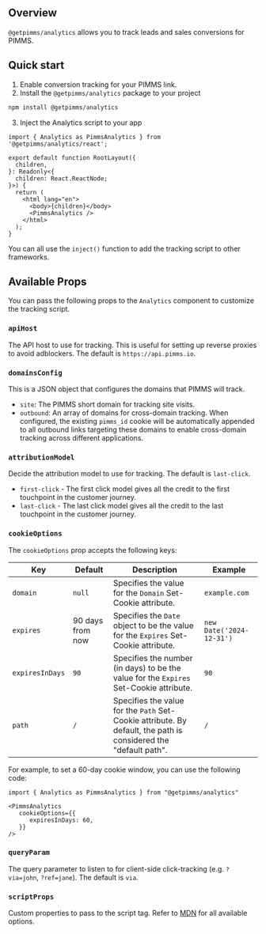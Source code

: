 ## Overview

`@getpimms/analytics` allows you to track leads and sales conversions for PIMMS.

## Quick start

  1. Enable conversion tracking for your PIMMS link.
  2. Install the `@getpimms/analytics` package to your project

  ```bash
  npm install @getpimms/analytics
  ```

  3. Inject the Analytics script to your app

  ```tsx
  import { Analytics as PimmsAnalytics } from '@getpimms/analytics/react';

  export default function RootLayout({
    children,
  }: Readonly<{
    children: React.ReactNode;
  }>) {
    return (
      <html lang="en">
        <body>{children}</body>
        <PimmsAnalytics />
      </html>
    );
  }
  ```
  
You can all use the `inject()` function to add the tracking script to other frameworks.

## Available Props

You can pass the following props to the `Analytics` component to customize the tracking script.

### `apiHost`

The API host to use for tracking. This is useful for setting up reverse proxies to avoid adblockers. The default is `https://api.pimms.io`.

### `domainsConfig`

This is a JSON object that configures the domains that PIMMS will track.

- `site`: The PIMMS short domain for tracking site visits.
- `outbound`: An array of domains for cross-domain tracking. When configured, the existing `pimms_id` cookie will be automatically appended to all outbound links targeting these domains to enable cross-domain tracking across different applications.

### `attributionModel`

Decide the attribution model to use for tracking. The default is `last-click`.

- `first-click` - The first click model gives all the credit to the first touchpoint in the customer journey.
- `last-click` - The last click model gives all the credit to the last touchpoint in the customer journey.

### `cookieOptions`

The `cookieOptions` prop accepts the following keys:

| Key   | Default | Description | Example |
|----------|---------|-------------|---------|
| `domain` | `null` | Specifies the value for the `Domain` Set-Cookie attribute. | `example.com` |
| `expires` | 90 days from now | Specifies the `Date` object to be the value for the `Expires` Set-Cookie attribute. | `new Date('2024-12-31')` |
| `expiresInDays` | `90` | Specifies the number (in days) to be the value for the `Expires` Set-Cookie attribute. | `90` |
| `path` | `/` | Specifies the value for the `Path` Set-Cookie attribute. By default, the path is considered the "default path". | `/` |

For example, to set a 60-day cookie window, you can use the following code:

```tsx
import { Analytics as PimmsAnalytics } from "@getpimms/analytics"

<PimmsAnalytics
   cookieOptions={{
      expiresInDays: 60,
   }}
/>
```

### `queryParam`

The query parameter to listen to for client-side click-tracking (e.g. `?via=john`, `?ref=jane`). The default is `via`.

### `scriptProps`

Custom properties to pass to the script tag. Refer to [MDN](https://developer.mozilla.org/en-US/docs/Web/API/HTMLScriptElement) for all available options.